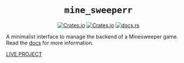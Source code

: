 <div align="center">
<h1><code>mine_sweeperr</code></h1>
<p>
    <a href="https://crates.io/crates/mine_sweeperr"><img alt="Crates.io" src="https://img.shields.io/crates/v/mine_sweeperr?logo=rust"></a>
    <a href="https://crates.io/crates/mine_sweeperr"><img alt="Crates.io" src="https://img.shields.io/crates/d/mine_sweeperr?logo=rust"></a>
    <a href="https://docs.rs/mine_sweeperr"><img alt="docs.rs" src="https://img.shields.io/docsrs/mine_sweeperr?logo=rust"></a>
</p>
</div>

A minimalist interface to manage the backend of a Minesweeper game.
Read the [docs](https://docs.rs/mine_sweeperr) for more information.

[LIVE PROJECT](https://princic-1837592.github.io/)

